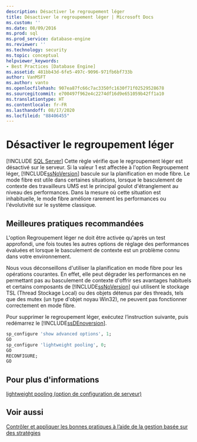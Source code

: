 ```yaml
---
description: Désactiver le regroupement léger
title: Désactiver le regroupement léger | Microsoft Docs
ms.custom: ''
ms.date: 08/09/2016
ms.prod: sql
ms.prod_service: database-engine
ms.reviewer: ''
ms.technology: security
ms.topic: conceptual
helpviewer_keywords:
- Best Practices [Database Engine]
ms.assetid: 481bb43d-6fe5-497c-9096-971fb6bf733b
author: VanMSFT
ms.author: vanto
ms.openlocfilehash: 907ea87fc66c7ac3350fc1630f71f02529528678
ms.sourcegitcommit: e700497f962e4c2274df16d9e651059b42ff1a10
ms.translationtype: HT
ms.contentlocale: fr-FR
ms.lasthandoff: 08/17/2020
ms.locfileid: "88406455"
---
```

# <a name="disable-lightweight-pooling"></a>Désactiver le regroupement léger
 [!INCLUDE [SQL Server](../../includes/applies-to-version/sqlserver.md)]
  Cette règle vérifie que le regroupement léger est désactivé sur le serveur. Si la valeur 1 est affectée à l'option Regroupement léger, [!INCLUDE[ssNoVersion](../../includes/ssnoversion-md.md)] bascule sur la planification en mode fibre. Le mode fibre est utile dans certaines situations, lorsque le basculement de contexte des travailleurs UMS est le principal goulot d'étranglement au niveau des performances. Dans la mesure où cette situation est inhabituelle, le mode fibre améliore rarement les performances ou l'évolutivité sur le système classique.  
  
## <a name="best-practices-recommendations"></a>Meilleures pratiques recommandées  
 L'option Regroupement léger ne doit être activée qu'après un test approfondi, une fois toutes les autres options de réglage des performances évaluées et lorsque le basculement de contexte est un problème connu dans votre environnement.  
  
 Nous vous déconseillons d'utiliser la planification en mode fibre pour les opérations courantes. En effet, elle peut dégrader les performances en ne permettant pas au basculement de contexte d'offrir ses avantages habituels et certains composants de [!INCLUDE[ssNoVersion](../../includes/ssnoversion-md.md)] qui utilisent le stockage TSL (Thread Stockage Local) ou des objets détenus par des threads, tels que des mutex (un type d'objet noyau Win32), ne peuvent pas fonctionner correctement en mode fibre.  
  
 Pour supprimer le regroupement léger, exécutez l’instruction suivante, puis redémarrez le [!INCLUDE[ssDEnoversion](../../includes/ssdenoversion-md.md)].  
  
```sql  
sp_configure 'show advanced options', 1;  
GO  
sp_configure 'lightweight pooling', 0;  
GO  
RECONFIGURE;  
GO  
```  
  
## <a name="for-more-information"></a>Pour plus d'informations  
 [lightweight pooling (option de configuration de serveur)](../../database-engine/configure-windows/lightweight-pooling-server-configuration-option.md)  
  
## <a name="see-also"></a>Voir aussi  
 [Contrôler et appliquer les bonnes pratiques à l’aide de la gestion basée sur des stratégies](../../relational-databases/policy-based-management/monitor-and-enforce-best-practices-by-using-policy-based-management.md)  
  
  
